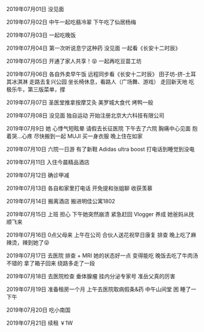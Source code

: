 2019年07月01日
没见面

2019年07月02日
中午一起吃翡冷翠
下午吃了仙居杨梅

2019年07月03日
一起吃晚饭

2019年07月04日
第一次听说息宁这种药
没见面
一起看《长安十二时辰》

2019年07月05日
开通了家人共享！😝
一起再吃豆苗工坊

2019年07月06日
各自外卖早午饭
远程同步看《长安十二时辰》
田子坊-挤-土耳其冰淇淋
走路去复兴公园
坐长椅休息，看路人（广场舞、游戏）
走回新天地 吃极乐牛，第三版菜单，撑

2019年07月07日
圣医堂推拿按摩艾灸
美罗城大食代
烤鸭一般

2019年07月08日
没见面 独自运动
开始注册北京大六科技有限公司

2019年07月9日
她 心悸气短眩晕
请假去长征医院
下午去了六院
胸痛中心见面
抱着哭…心疼
尽快搬到一起
MUJI 买一身衣服
晚上住在如家

2019年07月10日
六院一日游
有了新鞋  Adidas ultra boost
打电话到睡觉到没电

2019年07月11日
入住今晨精品酒店

2019年07月12日
确诊甲减

2019年07月13日
各自和家里打电话
开免提和张姐聊
收获羡慕

2019年07月14日
搬离酒店
搬进明佳公寓1802

2019年07月15日
上班 担心
下午她突然崩溃
紧急赶回
Vlogger 养成
她爸妈从抚顺飞来

2019年07月16日
0点父母来
上午在公司
合伙人送花祝早日康复
排查
晚上吃了麻辣烫，辣到她了😝

2019年07月17日
去医院 排查 + MRI
她的状态好一点
变得能吃
晚饭去吃了牛肉汤 不错的
拿了箱子回来 绕路多走了一段


2019年07月18日
去医院检查
垂体腺瘤
挂内分泌专家号
准岳父真的厉害

2019年07月19日
准备租房一个月
上午去医院取病假条&药
中午山间堂
困 睡了一下午

2019年07月20日
吃小南国

2019年07月21日
续租 ￥1W